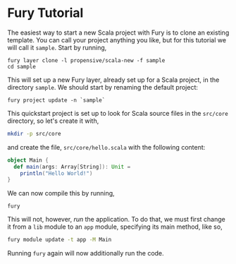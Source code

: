 # Fury Tutorial

The easiest way to start a new Scala project with Fury is to clone an existing template. You can call your
project anything you like, but for this tutorial we will call it `sample`. Start by running,
```
fury layer clone -l propensive/scala-new -f sample
cd sample
```

This will set up a new Fury layer, already set up for a Scala project, in the directory `sample`. We should
start by renaming the default project:
```
fury project update -n `sample`
```

This quickstart project is set up to look for Scala source files in the `src/core` directory, so let's create it
with,
```sh
mkdir -p src/core
```
and create the file, `src/core/hello.scala` with the following content:

```scala
object Main {
  def main(args: Array[String]): Unit =
    println("Hello World!")
}
```

We can now compile this by running,
```
fury
```

This will not, however, _run_ the application. To do that, we must first change it from a `lib` module to an
`app` module, specifying its main method, like so,
```sh
fury module update -t app -M Main
```

Running `fury` again will now additionally run the code.